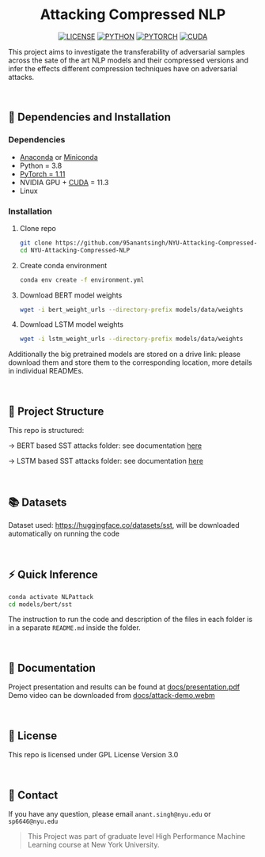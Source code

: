 <div align="center">

# <b>Attacking Compressed NLP</b>

[![LICENSE](https://img.shields.io/badge/License-GPL%203.0-blue.svg)](https://github.com/95anantsingh/NYU-Attacking-Compressed-NLP/blob/master/LICENSE) [![PYTHON](https://img.shields.io/badge/python-v3.8-yellow.svg)]() [![PYTORCH](https://img.shields.io/badge/PyTorch-v1.11-red.svg)](https://pytorch.org/) [![CUDA](https://img.shields.io/badge/CUDA-v11.3-green.svg)](https://developer.nvidia.com/cuda-11.3.0-download-archive) 

</div>

This project aims to investigate the transferability of adversarial samples across the sate of the art NLP models and their compressed versions and infer the effects different compression techniques have on adversarial attacks.

<br>

## :wrench: Dependencies and Installation

### Dependencies
- [Anaconda](https://www.anaconda.com/download/#linux) or [Miniconda](https://docs.conda.io/en/latest/miniconda.html)
- Python = 3.8
- [PyTorch = 1.11](https://pytorch.org/)
- NVIDIA GPU + [CUDA](https://developer.nvidia.com/cuda-downloads) = 11.3
- Linux


### Installation

1. Clone repo

    ```bash
    git clone https://github.com/95anantsingh/NYU-Attacking-Compressed-NLP.git
    cd NYU-Attacking-Compressed-NLP
    ```

1. Create conda environment

    ```bash
    conda env create -f environment.yml
    ```

1. Download BERT model weights

    ```bash
    wget -i bert_weight_urls --directory-prefix models/data/weights
    ```

1. Download LSTM model weights

    ```bash
    wget -i lstm_weight_urls --directory-prefix models/data/weights
    ```


Additionally the big pretrained models are stored on a drive link: please download them and store them to the corresponding location, more details in individual READMEs.

<br>


## :file_folder: Project Structure

This repo is structured:

-> BERT based SST attacks folder: see documentation [here](models/bert/sst/README.md)

-> LSTM based SST attacks folder: see documentation [here](models/lstm/sst/README.md)

<br>

## :books: Datasets

Dataset used: https://huggingface.co/datasets/sst, will be downloaded automatically on running the code

<br>

## :zap: Quick Inference

```bash
conda activate NLPattack
cd models/bert/sst
```

The instruction to run the code and description of the files in each folder is in a separate `README.md` inside the folder.

<br>

## :blue_book: Documentation

Project presentation and results can be found at [docs/presentation.pdf](docs/presentation.pdf)
<br>
Demo video can be downloaded from [docs/attack-demo.webm](docs/attack_demo.webm)

<br>

## :scroll: License

This repo is licensed under GPL License Version 3.0

<br>

## :e-mail: Contact

If you have any question, please email `anant.singh@nyu.edu` or `sp6646@nyu.edu`
<br> 
> This Project was part of graduate level High Performance Machine Learning course at New York University.